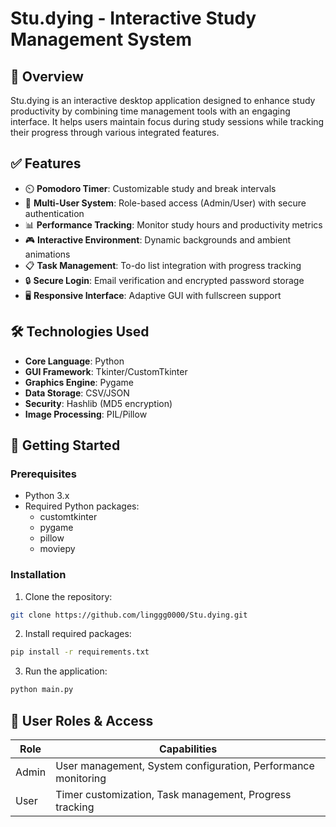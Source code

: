 # Stu.dying - Interactive Study Management System

## 📌 Overview

Stu.dying is an interactive desktop application designed to enhance study productivity by combining time management tools with an engaging interface. It helps users maintain focus during study sessions while tracking their progress through various integrated features.

## ✅ Features

* ⏲️ **Pomodoro Timer**: Customizable study and break intervals
* 👥 **Multi-User System**: Role-based access (Admin/User) with secure authentication
* 📊 **Performance Tracking**: Monitor study hours and productivity metrics
* 🎮 **Interactive Environment**: Dynamic backgrounds and ambient animations
* 📋 **Task Management**: To-do list integration with progress tracking
* 🔒 **Secure Login**: Email verification and encrypted password storage
* 🖥️ **Responsive Interface**: Adaptive GUI with fullscreen support

## 🛠 Technologies Used

* **Core Language**: Python
* **GUI Framework**: Tkinter/CustomTkinter
* **Graphics Engine**: Pygame
* **Data Storage**: CSV/JSON
* **Security**: Hashlib (MD5 encryption)
* **Image Processing**: PIL/Pillow

## 🚀 Getting Started

### Prerequisites

* Python 3.x
* Required Python packages:
  - customtkinter
  - pygame
  - pillow
  - moviepy

### Installation

1. Clone the repository:
```bash
git clone https://github.com/linggg0000/Stu.dying.git
```

2. Install required packages:
```bash
pip install -r requirements.txt
```

3. Run the application:
```bash
python main.py
```

## 👤 User Roles & Access

| Role  | Capabilities |
|-------|-------------|
| Admin | User management, System configuration, Performance monitoring |
| User  | Timer customization, Task management, Progress tracking |
